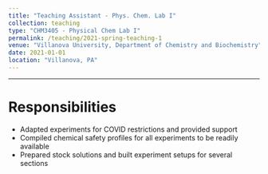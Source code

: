 ```yaml
---
title: "Teaching Assistant - Phys. Chem. Lab I"
collection: teaching
type: "CHM3405 - Physical Chem Lab I"
permalink: /teaching/2021-spring-teaching-1
venue: "Villanova University, Department of Chemistry and Biochemistry"
date: 2021-01-01
location: "Villanova, PA"
---
```

---

Responsibilities
======
* Adapted experiments for COVID restrictions and provided support
* Compiled chemical safety profiles for all experiments to be readily available
* Prepared stock solutions and built experiment setups for several sections